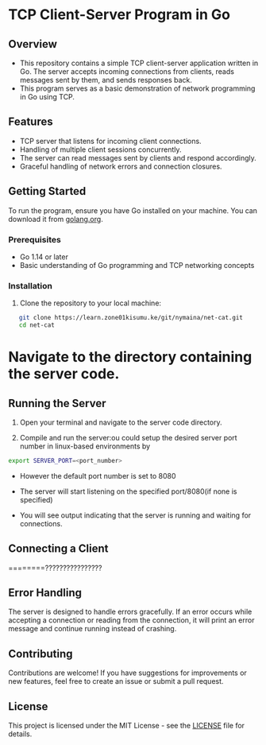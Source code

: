 # TCP Client-Server Program in Go

## Overview

- This repository contains a simple TCP client-server application written in Go. The server accepts incoming connections from clients, reads messages sent by them, and sends responses back.
- This program serves as a basic demonstration of network programming in Go using TCP.

## Features

- TCP server that listens for incoming client connections.
- Handling of multiple client sessions concurrently.
- The server can read messages sent by clients and respond accordingly.
- Graceful handling of network errors and connection closures.

## Getting Started

To run the program, ensure you have Go installed on your machine. You can download it from [golang.org](https://golang.org/dl/).

### Prerequisites

- Go 1.14 or later
- Basic understanding of Go programming and TCP networking concepts

### Installation

1. Clone the repository to your local machine:

```sh
   git clone https://learn.zone01kisumu.ke/git/nymaina/net-cat.git
   cd net-cat
```

# Navigate to the directory containing the server code.

## Running the Server

1. Open your terminal and navigate to the server code directory.

2. Compile and run the server:ou could setup the desired server port number in linux-based environments by

```sh
export SERVER_PORT=<port_number>
```
- However the default port number is set to 8080

- The server will start listening on the specified port/8080(if none is specified)
- You will see output indicating that the server is running and waiting for connections.

## Connecting a Client
========????????????????

## Error Handling

The server is designed to handle errors gracefully. If an error occurs while accepting a connection or reading from the connection, it will print an error message and continue running instead of crashing.

## Contributing

Contributions are welcome! If you have suggestions for improvements or new features, feel free to create an issue or submit a pull request.

## License

This project is licensed under the MIT License - see the [LICENSE](LICENSE) file for details. 